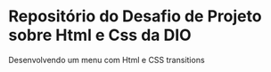 # Repositório do Desafio de Projeto sobre Html e Css da DIO
Desenvolvendo um menu com Html e CSS transitions
